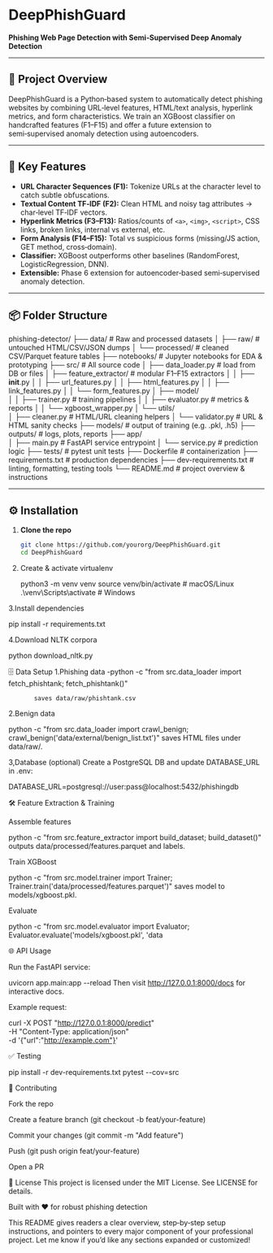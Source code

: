  
# DeepPhishGuard

**Phishing Web Page Detection with Semi‑Supervised Deep Anomaly Detection**

---

## 🚀 Project Overview

DeepPhishGuard is a Python‑based system to automatically detect phishing websites by combining URL‑level features, HTML/text analysis, hyperlink metrics, and form characteristics. We train an XGBoost classifier on handcrafted features (F1–F15) and offer a future extension to semi‑supervised anomaly detection using autoencoders.

---

## 🔑 Key Features

- **URL Character Sequences (F1):** Tokenize URLs at the character level to catch subtle obfuscations.  
- **Textual Content TF‑IDF (F2):** Clean HTML and noisy tag attributes → char‑level TF‑IDF vectors.  
- **Hyperlink Metrics (F3–F13):** Ratios/counts of `<a>`, `<img>`, `<script>`, CSS links, broken links, internal vs external, etc.  
- **Form Analysis (F14–F15):** Total vs suspicious forms (missing/JS action, GET method, cross‑domain).  
- **Classifier:** XGBoost outperforms other baselines (RandomForest, LogisticRegression, DNN).  
- **Extensible:** Phase 6 extension for autoencoder‑based semi‑supervised anomaly detection.

---

## 📦 Folder Structure

phishing-detector/
├── data/                    # Raw and processed datasets
│   ├── raw/                 # untouched HTML/CSV/JSON dumps
│   └── processed/           # cleaned CSV/Parquet feature tables
├── notebooks/               # Jupyter notebooks for EDA & prototyping
├── src/                     # All source code
│   ├── data_loader.py       # load from DB or files
│   ├── feature_extractor/   # modular F1–F15 extractors
│   │   ├── __init__.py
│   │   ├── url_features.py
│   │   ├── html_features.py
│   │   ├── link_features.py
│   │   └── form_features.py
│   ├── model/               
│   │   ├── trainer.py       # training pipelines
│   │   ├── evaluator.py     # metrics & reports
│   │   └── xgboost_wrapper.py
│   └── utils/               
│       ├── cleaner.py       # HTML/URL cleaning helpers
│       └── validator.py     # URL & HTML sanity checks
├── models/                  # output of training (e.g. .pkl, .h5)
├── outputs/                 # logs, plots, reports
├── app/                     
│   ├── main.py              # FastAPI service entrypoint
│   └── service.py           # prediction logic
├── tests/                   # pytest unit tests
├── Dockerfile               # containerization
├── requirements.txt         # production dependencies
├── dev-requirements.txt     # linting, formatting, testing tools
└── README.md                # project overview & instructions




---

## ⚙️ Installation

1. **Clone the repo**  
   ```bash
   git clone https://github.com/yourorg/DeepPhishGuard.git
   cd DeepPhishGuard


2. Create & activate virtualenv

   python3 -m venv venv
source venv/bin/activate       # macOS/Linux
.\venv\Scripts\activate        # Windows

3.Install dependencies

   pip install -r requirements.txt

4.Download NLTK corpora

   python download_nltk.py



🗄️ Data Setup
  1.Phishing data
           -python -c "from src.data_loader import fetch_phishtank; fetch_phishtank()"

           saves data/raw/phishtank.csv

2.Benign data

 
python -c "from src.data_loader import crawl_benign; crawl_benign('data/external/benign_list.txt')"
saves HTML files under data/raw/.

3,Database (optional)
Create a PostgreSQL DB and update DATABASE_URL in .env:

 
DATABASE_URL=postgresql://user:pass@localhost:5432/phishingdb


🛠️ Feature Extraction & Training

Assemble features
 
python -c "from src.feature_extractor import build_dataset; build_dataset()"
outputs data/processed/features.parquet and labels.

Train XGBoost

 
python -c "from src.model.trainer import Trainer; Trainer.train('data/processed/features.parquet')"
saves model to models/xgboost.pkl.

Evaluate
 
python -c "from src.model.evaluator import Evaluator; Evaluator.evaluate('models/xgboost.pkl', 'data



🌐 API Usage

   Run the FastAPI service:
 
uvicorn app.main:app --reload
Then visit http://127.0.0.1:8000/docs for interactive docs.

Example request:
 
curl -X POST "http://127.0.0.1:8000/predict" \
  -H "Content-Type: application/json" \
  -d '{"url":"http://example.com"}'


✅ Testing
 
pip install -r dev-requirements.txt
pytest --cov=src



🤝 Contributing

Fork the repo

Create a feature branch (git checkout -b feat/your-feature)

Commit your changes (git commit -m "Add feature")

Push (git push origin feat/your-feature)

Open a PR




📄 License
This project is licensed under the MIT License. See LICENSE for details.



Built with ♥ for robust phishing detection
  
This README gives readers a clear overview, step‑by‑step setup instructions, and pointers to every major component of your professional project. Let me know if you’d like any sections expanded or customized!
